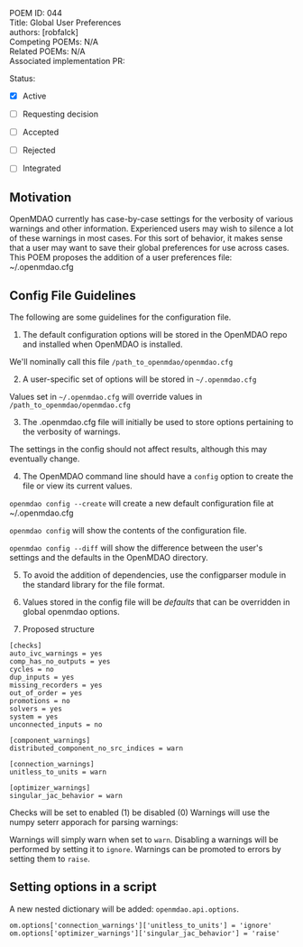 POEM ID: 044  
Title: Global User Preferences  
authors: [robfalck]  
Competing POEMs: N/A  
Related POEMs: N/A  
Associated implementation PR:

Status:

- [x] Active
- [ ] Requesting decision
- [ ] Accepted
- [ ] Rejected
- [ ] Integrated


Motivation
----------
OpenMDAO currently has case-by-case settings for the verbosity of various warnings and other information.
Experienced users may wish to silence a lot of these warnings in most cases.
For this sort of behavior, it makes sense that a user may want to save their global preferences for use across cases.
This POEM proposes the addition of a user preferences file: ~/.openmdao.cfg


Config File Guidelines
----------------------

The following are some guidelines for the configuration file.

1. The default configuration options will be stored in the OpenMDAO repo and installed when OpenMDAO is installed.

We'll nominally call this file `/path_to_openmdao/openmdao.cfg`

2. A user-specific set of options will be stored in `~/.openmdao.cfg`

Values set in `~/.openmdao.cfg` will override values in `/path_to_openmdao/openmdao.cfg`

3. The .openmdao.cfg file will initially be used to store options pertaining to the verbosity of warnings.

The settings in the config should not affect results, although this may eventually change.

4. The OpenMDAO command line should have a `config` option to create the file or view its current values.

`openmdao config --create` will create a new default configuration file at ~/.openmdao.cfg

`openmdao config` will show the contents of the configuration file.

`openmdao config --diff` will show the difference between the user's settings and the defaults in the OpenMDAO directory.

5. To avoid the addition of dependencies, use the configparser module in the standard library for the file format.

6. Values stored in the config file will be _defaults_ that can be overridden in global openmdao options.

6. Proposed structure

```
[checks]
auto_ivc_warnings = yes
comp_has_no_outputs = yes
cycles = no
dup_inputs = yes
missing_recorders = yes
out_of_order = yes
promotions = no
solvers = yes
system = yes
unconnected_inputs = no

[component_warnings]
distributed_component_no_src_indices = warn

[connection_warnings]
unitless_to_units = warn

[optimizer_warnings]
singular_jac_behavior = warn

```

Checks will be set to enabled (1) be disabled (0)
Warnings will use the numpy seterr apporach for parsing warnings:

Warnings will simply warn when set to `warn`.
Disabling a warnings will be performed by setting it to `ignore`.
Warnings can be promoted to errors by setting them to `raise`.

Setting options in a script
---------------------------

A new nested dictionary will be added:  `openmdao.api.options`.

```
om.options['connection_warnings']['unitless_to_units'] = 'ignore'
om.options['optimizer_warnings']['singular_jac_behavior'] = 'raise'
```
